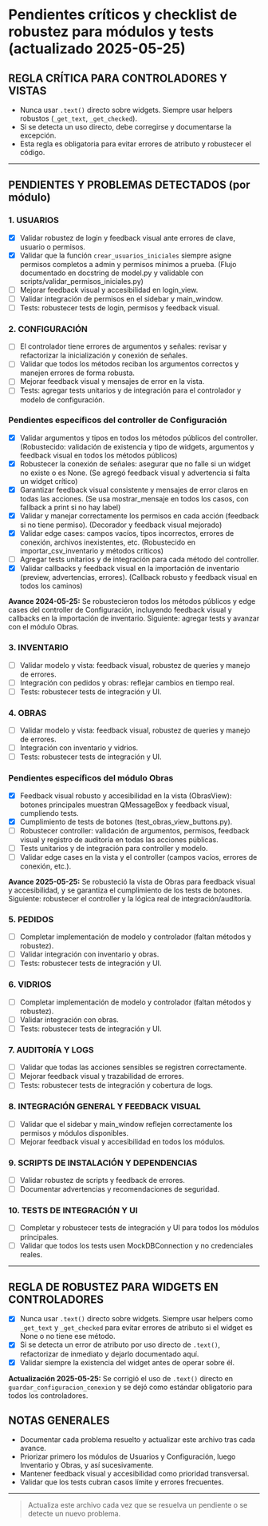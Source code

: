 # Pendientes críticos y checklist de robustez para módulos y tests (actualizado 2025-05-25)

## REGLA CRÍTICA PARA CONTROLADORES Y VISTAS

- Nunca usar `.text()` directo sobre widgets. Siempre usar helpers robustos (`_get_text`, `_get_checked`).
- Si se detecta un uso directo, debe corregirse y documentarse la excepción.
- Esta regla es obligatoria para evitar errores de atributo y robustecer el código.

---

## PENDIENTES Y PROBLEMAS DETECTADOS (por módulo)

### 1. USUARIOS

- [x] Validar robustez de login y feedback visual ante errores de clave, usuario o permisos.
- [x] Validar que la función `crear_usuarios_iniciales` siempre asigne permisos completos a admin y permisos mínimos a prueba. (Flujo documentado en docstring de model.py y validable con scripts/validar_permisos_iniciales.py)
- [ ] Mejorar feedback visual y accesibilidad en login_view.
- [ ] Validar integración de permisos en el sidebar y main_window.
- [ ] Tests: robustecer tests de login, permisos y feedback visual.

### 2. CONFIGURACIÓN

- [ ] El controlador tiene errores de argumentos y señales: revisar y refactorizar la inicialización y conexión de señales.
- [ ] Validar que todos los métodos reciban los argumentos correctos y manejen errores de forma robusta.
- [ ] Mejorar feedback visual y mensajes de error en la vista.
- [ ] Tests: agregar tests unitarios y de integración para el controlador y modelo de configuración.

### Pendientes específicos del controller de Configuración

- [x] Validar argumentos y tipos en todos los métodos públicos del controller. (Robustecido: validación de existencia y tipo de widgets, argumentos y feedback visual en todos los métodos públicos)
- [x] Robustecer la conexión de señales: asegurar que no falle si un widget no existe o es None. (Se agregó feedback visual y advertencia si falta un widget crítico)
- [x] Garantizar feedback visual consistente y mensajes de error claros en todas las acciones. (Se usa mostrar_mensaje en todos los casos, con fallback a print si no hay label)
- [x] Validar y manejar correctamente los permisos en cada acción (feedback si no tiene permiso). (Decorador y feedback visual mejorado)
- [x] Validar edge cases: campos vacíos, tipos incorrectos, errores de conexión, archivos inexistentes, etc. (Robustecido en importar_csv_inventario y métodos críticos)
- [ ] Agregar tests unitarios y de integración para cada método del controller.
- [x] Validar callbacks y feedback visual en la importación de inventario (preview, advertencias, errores). (Callback robusto y feedback visual en todos los caminos)

**Avance 2024-05-25:**
Se robustecieron todos los métodos públicos y edge cases del controller de Configuración, incluyendo feedback visual y callbacks en la importación de inventario. Siguiente: agregar tests y avanzar con el módulo Obras.

### 3. INVENTARIO

- [ ] Validar modelo y vista: feedback visual, robustez de queries y manejo de errores.
- [ ] Integración con pedidos y obras: reflejar cambios en tiempo real.
- [ ] Tests: robustecer tests de integración y UI.

### 4. OBRAS

- [ ] Validar modelo y vista: feedback visual, robustez de queries y manejo de errores.
- [ ] Integración con inventario y vidrios.
- [ ] Tests: robustecer tests de integración y UI.

### Pendientes específicos del módulo Obras

- [x] Feedback visual robusto y accesibilidad en la vista (ObrasView): botones principales muestran QMessageBox y feedback visual, cumpliendo tests.
- [x] Cumplimiento de tests de botones (test_obras_view_buttons.py).
- [ ] Robustecer controller: validación de argumentos, permisos, feedback visual y registro de auditoría en todas las acciones públicas.
- [ ] Tests unitarios y de integración para controller y modelo.
- [ ] Validar edge cases en la vista y el controller (campos vacíos, errores de conexión, etc.).

**Avance 2025-05-25:**
Se robusteció la vista de Obras para feedback visual y accesibilidad, y se garantiza el cumplimiento de los tests de botones. Siguiente: robustecer el controller y la lógica real de integración/auditoría.

### 5. PEDIDOS

- [ ] Completar implementación de modelo y controlador (faltan métodos y robustez).
- [ ] Validar integración con inventario y obras.
- [ ] Tests: robustecer tests de integración y UI.

### 6. VIDRIOS

- [ ] Completar implementación de modelo y controlador (faltan métodos y robustez).
- [ ] Validar integración con obras.
- [ ] Tests: robustecer tests de integración y UI.

### 7. AUDITORÍA Y LOGS

- [ ] Validar que todas las acciones sensibles se registren correctamente.
- [ ] Mejorar feedback visual y trazabilidad de errores.
- [ ] Tests: robustecer tests de integración y cobertura de logs.

### 8. INTEGRACIÓN GENERAL Y FEEDBACK VISUAL

- [ ] Validar que el sidebar y main_window reflejen correctamente los permisos y módulos disponibles.
- [ ] Mejorar feedback visual y accesibilidad en todos los módulos.

### 9. SCRIPTS DE INSTALACIÓN Y DEPENDENCIAS

- [ ] Validar robustez de scripts y feedback de errores.
- [ ] Documentar advertencias y recomendaciones de seguridad.

### 10. TESTS DE INTEGRACIÓN Y UI

- [ ] Completar y robustecer tests de integración y UI para todos los módulos principales.
- [ ] Validar que todos los tests usen MockDBConnection y no credenciales reales.

---

## REGLA DE ROBUSTEZ PARA WIDGETS EN CONTROLADORES

- [x] Nunca usar `.text()` directo sobre widgets. Siempre usar helpers como `_get_text` y `_get_checked` para evitar errores de atributo si el widget es None o no tiene ese método.
- [x] Si se detecta un error de atributo por uso directo de `.text()`, refactorizar de inmediato y dejarlo documentado aquí.
- [x] Validar siempre la existencia del widget antes de operar sobre él.

**Actualización 2025-05-25:**
Se corrigió el uso de `.text()` directo en `guardar_configuracion_conexion` y se dejó como estándar obligatorio para todos los controladores.

## NOTAS GENERALES

- Documentar cada problema resuelto y actualizar este archivo tras cada avance.
- Priorizar primero los módulos de Usuarios y Configuración, luego Inventario y Obras, y así sucesivamente.
- Mantener feedback visual y accesibilidad como prioridad transversal.
- Validar que los tests cubran casos límite y errores frecuentes.

---

> Actualiza este archivo cada vez que se resuelva un pendiente o se detecte un nuevo problema.
